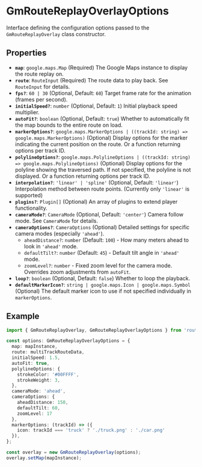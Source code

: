 # GmRouteReplayOverlayOptions

Interface defining the configuration options passed to the `GmRouteReplayOverlay` class constructor.

## Properties

*   **`map`**: `google.maps.Map` (Required)
    The Google Maps instance to display the route replay on.
*   **`route`**: `RouteInput` (Required)
    The route data to play back. See `RouteInput` for details.
*   **`fps?`**: `60 | 30` (Optional, Default: `60`)
    Target frame rate for the animation (frames per second).
*   **`initialSpeed?`**: `number` (Optional, Default: `1`)
    Initial playback speed multiplier.
*   **`autoFit?`**: `boolean` (Optional, Default: `true`)
    Whether to automatically fit the map bounds to the entire route on load.
*   **`markerOptions?`**: `google.maps.MarkerOptions | ((trackId: string) => google.maps.MarkerOptions)` (Optional)
    Display options for the marker indicating the current position on the route. Or a function returning options per track ID.
*   **`polylineOptions?`**: `google.maps.PolylineOptions | ((trackId: string) => google.maps.PolylineOptions)` (Optional)
    Display options for the polyline showing the traversed path. If not specified, the polyline is not displayed. Or a function returning options per track ID.
*   **`interpolation?`**: `'linear' | 'spline'` (Optional, Default: `'linear'`)
    Interpolation method between route points. (Currently only `'linear'` is supported)
*   **`plugins?`**: `Plugin[]` (Optional)
    An array of plugins to extend player functionality.
*   **`cameraMode?`**: `CameraMode` (Optional, Default: `'center'`)
    Camera follow mode. See `CameraMode` for details.
*   **`cameraOptions?`**: `CameraOptions` (Optional)
    Detailed settings for specific camera modes (especially `'ahead'`).
    *   `aheadDistance?`: `number` (Default: `100`) - How many meters ahead to look in `'ahead'` mode.
    *   `defaultTilt?`: `number` (Default: `45`) - Default tilt angle in `'ahead'` mode.
    *   `zoomLevel?`: `number` - Fixed zoom level for the camera mode. Overrides zoom adjustments from `autoFit`.
*   **`loop?`**: `boolean` (Optional, Default: `false`)
    Whether to loop the playback.
*   **`defaultMarkerIcon?`**: `string | google.maps.Icon | google.maps.Symbol` (Optional)
    The default marker icon to use if not specified individually in `markerOptions`.

## Example

```typescript
import { GmRouteReplayOverlay, GmRouteReplayOverlayOptions } from 'route-replay-googlemaps-core';

const options: GmRouteReplayOverlayOptions = {
  map: mapInstance,
  route: multiTrackRouteData,
  initialSpeed: 1.5,
  autoFit: true,
  polylineOptions: {
    strokeColor: '#00FFFF',
    strokeWeight: 3,
  },
  cameraMode: 'ahead',
  cameraOptions: {
    aheadDistance: 150,
    defaultTilt: 60,
    zoomLevel: 17
  },
  markerOptions: (trackId) => ({
    icon: trackId === 'truck' ? './truck.png' : './car.png'
  }),
};

const overlay = new GmRouteReplayOverlay(options);
overlay.setMap(mapInstance);
``` 